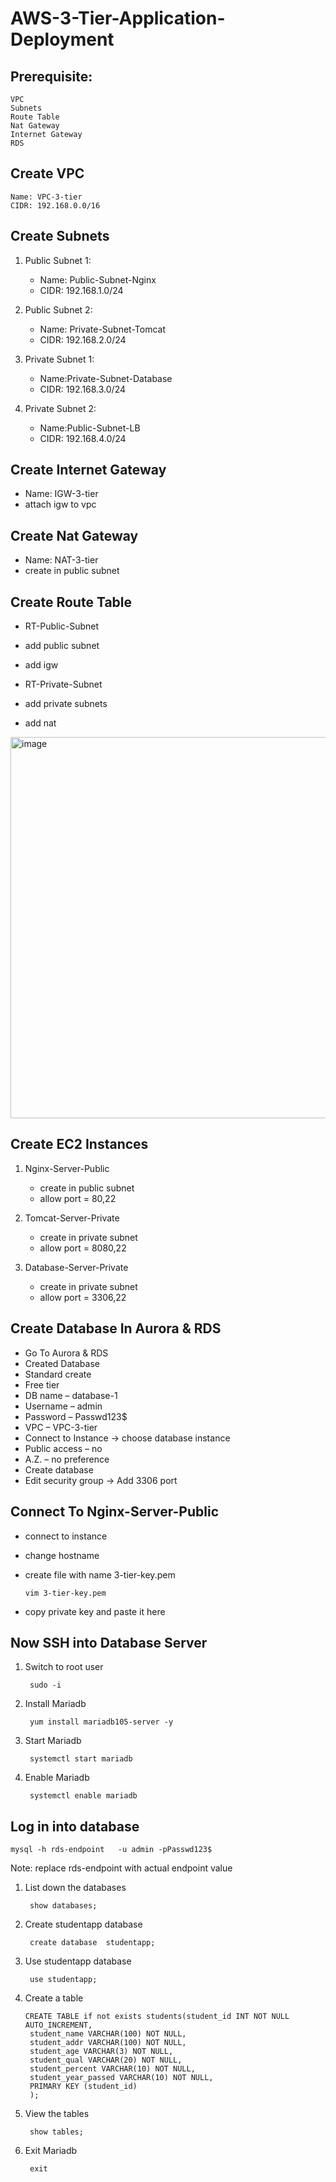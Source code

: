 # AWS-3-Tier-Application-Deployment

## Prerequisite:
    VPC
    Subnets
    Route Table
    Nat Gateway
    Internet Gateway
    RDS
    
## Create VPC 
    Name: VPC-3-tier
    CIDR: 192.168.0.0/16

## Create Subnets
1. Public Subnet 1:
   * Name: Public-Subnet-Nginx
   * CIDR: 192.168.1.0/24

3. Public Subnet 2:
   * Name: Private-Subnet-Tomcat
   * CIDR: 192.168.2.0/24

5. Private Subnet 1:
   * Name:Private-Subnet-Database
   * CIDR: 192.168.3.0/24

7. Private Subnet 2:
   * Name:Public-Subnet-LB
   * CIDR: 192.168.4.0/24
        
## Create Internet Gateway 
- Name: IGW-3-tier
- attach igw to vpc

## Create Nat Gateway 
- Name: NAT-3-tier
- create in public subnet

## Create Route Table 

- RT-Public-Subnet
- add public subnet
- add igw

- RT-Private-Subnet
- add private subnets
- add nat

<img width="610" alt="image" src="https://github.com/user-attachments/assets/81dced12-5009-4fb5-a15f-fc9dc6aaf4c8" />

## Create EC2 Instances 
1. Nginx-Server-Public
   - create in public subnet
   - allow port = 80,22
     
3. Tomcat-Server-Private
   - create in private subnet
   - allow port = 8080,22
     
5. Database-Server-Private
   - create in private subnet
   - allow port = 3306,22
  
## Create Database In Aurora & RDS 
- Go To Aurora & RDS
- Created Database
- Standard create
- Free tier
- DB name – database-1
- Username – admin
- Password – Passwd123$
- VPC – VPC-3-tier
- Connect to Instance -> choose database instance
- Public access – no
- A.Z. – no preference
- Create database
- Edit security group -> Add 3306 port

## Connect To Nginx-Server-Public 
- connect to instance
- change hostname
- create file with name 3-tier-key.pem

      vim 3-tier-key.pem
- copy private key and paste it here

## Now SSH into Database Server
1. Switch to root user
   
        sudo -i
   
3. Install Mariadb

        yum install mariadb105-server -y

4. Start Mariadb

        systemctl start mariadb
  
5. Enable Mariadb
    
        systemctl enable mariadb

## Log in into database
    mysql -h rds-endpoint   -u admin -pPasswd123$
    
Note: replace rds-endpoint with actual endpoint value

1. List down the databases

        show databases;
   
2. Create studentapp database

        create database  studentapp;
   
3. Use studentapp database

        use studentapp;

4. Create a table
 
       CREATE TABLE if not exists students(student_id INT NOT NULL AUTO_INCREMENT,  
    	student_name VARCHAR(100) NOT NULL,  
    	student_addr VARCHAR(100) NOT NULL,   
    	student_age VARCHAR(3) NOT NULL,      
    	student_qual VARCHAR(20) NOT NULL,     
    	student_percent VARCHAR(10) NOT NULL,   
    	student_year_passed VARCHAR(10) NOT NULL,  
    	PRIMARY KEY (student_id)  
        );

5. View the tables

        show tables;

6. Exit Mariadb

        exit
